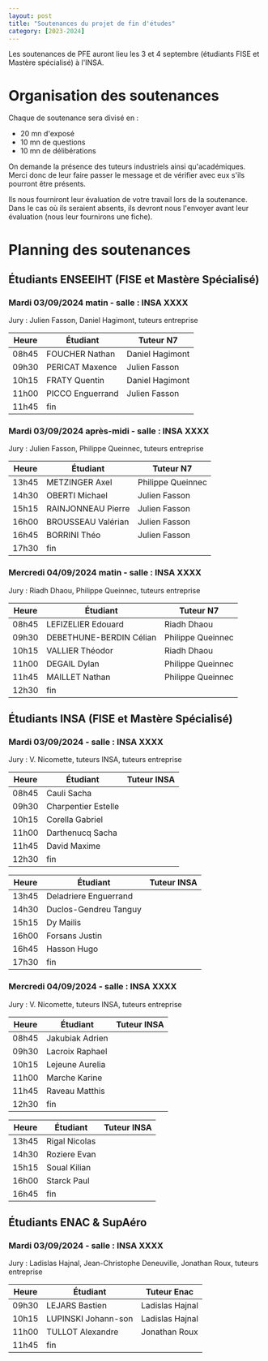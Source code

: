 ```yaml
---
layout: post
title: "Soutenances du projet de fin d'études"
category: [2023-2024]
---
```


Les soutenances de PFE auront lieu les 3 et 4 septembre (étudiants FISE et Mastère spécialisé) à l'INSA.

# Organisation des soutenances

Chaque de soutenance sera divisé en :
  * 20 mn d'exposé
  * 10 mn de questions
  * 10 mn de délibérations

On demande la présence des tuteurs industriels ainsi qu'académiques.
Merci donc de leur faire passer le message et de vérifier avec eux
s'ils pourront être présents.

Ils nous fourniront leur évaluation de votre travail lors de la soutenance.
Dans le cas où ils seraient absents, ils devront nous l'envoyer avant leur
évaluation (nous leur fournirons une fiche).

# Planning des soutenances

## Étudiants ENSEEIHT (FISE et Mastère Spécialisé)

### Mardi 03/09/2024 matin - salle : INSA XXXX

Jury : Julien Fasson, Daniel Hagimont, tuteurs entreprise

| Heure | Étudiant         | Tuteur N7       |
|-------|------------------|-----------------|
| 08h45 | FOUCHER Nathan   | Daniel Hagimont |
| 09h30 | PERICAT Maxence  | Julien Fasson   |
| 10h15 | FRATY Quentin    | Daniel Hagimont |
| 11h00 | PICCO Enguerrand | Julien Fasson   |
| 11h45 | fin              |                 |

### Mardi 03/09/2024 après-midi - salle : INSA XXXX

Jury : Julien Fasson, Philippe Queinnec, tuteurs entreprise

| Heure | Étudiant           | Tuteur N7         |
|-------|--------------------|-------------------|
| 13h45 | METZINGER Axel     | Philippe Queinnec |
| 14h30 | OBERTI Michael     | Julien Fasson     |
| 15h15 | RAINJONNEAU Pierre | Julien Fasson     |
| 16h00 | BROUSSEAU Valérian | Julien Fasson     |
| 16h45 | BORRINI Théo       | Julien Fasson     |
| 17h30 | fin                |                   |

### Mercredi 04/09/2024 matin - salle : INSA XXXX

Jury : Riadh Dhaou, Philippe Queinnec, tuteurs entreprise

| Heure | Étudiant                | Tuteur N7         |
|-------|-------------------------|-------------------|
| 08h45 | LEFIZELIER Edouard      | Riadh Dhaou       |
| 09h30 | DEBETHUNE-BERDIN Célian | Philippe Queinnec |
| 10h15 | VALLIER Théodor         | Riadh Dhaou       |
| 11h00 | DEGAIL Dylan            | Philippe Queinnec |
| 11h45 | MAILLET Nathan          | Philippe Queinnec |
| 12h30 | fin                     |                   |


## Étudiants INSA (FISE et Mastère Spécialisé)

### Mardi 03/09/2024 - salle : INSA XXXX

Jury : V. Nicomette, tuteurs INSA, tuteurs entreprise

| Heure | Étudiant            | Tuteur INSA |
|-------|---------------------|-------------|
| 08h45 | Cauli Sacha         |             |
| 09h30 | Charpentier Estelle |             |
| 10h15 | Corella Gabriel     |             |
| 11h00 | Darthenucq Sacha    |             |
| 11h45 | David Maxime        |             |
| 12h30 | fin                 |             |

| Heure | Étudiant              | Tuteur INSA |
|-------|-----------------------|-------------|
| 13h45 | Deladriere Enguerrand |             |
| 14h30 | Duclos-Gendreu Tanguy |             |
| 15h15 | Dy Mailis             |             |
| 16h00 | Forsans Justin        |             |
| 16h45 | Hasson Hugo           |             |
| 17h30 | fin                   |             |

### Mercredi 04/09/2024 - salle : INSA XXXX

Jury : V. Nicomette, tuteurs INSA, tuteurs entreprise

| Heure | Étudiant        | Tuteur INSA |
|-------|-----------------|-------------|
| 08h45 | Jakubiak Adrien |             |
| 09h30 | Lacroix Raphael |             |
| 10h15 | Lejeune Aurelia |             |
| 11h00 | Marche Karine   |             |
| 11h45 | Raveau Matthis  |             |
| 12h30 | fin             |             |

| Heure | Étudiant      | Tuteur INSA |
|-------|---------------|-------------|
| 13h45 | Rigal Nicolas |             |
| 14h30 | Roziere Evan  |             |
| 15h15 | Soual Kilian  |             |
| 16h00 | Starck Paul   |             |
| 16h45 | fin           |             |

## Étudiants ENAC &amp; SupAéro

### Mardi 03/09/2024 - salle : INSA XXXX

Jury : Ladislas Hajnal, Jean-Christophe Deneuville, Jonathan Roux, tuteurs entreprise

| Heure | Étudiant            | Tuteur Enac     |
|-------|---------------------|-----------------|
| 09h30 | LEJARS Bastien      | Ladislas Hajnal |
| 10h15 | LUPINSKI Johann-son | Ladislas Hajnal |
| 11h00 | TULLOT Alexandre    | Jonathan Roux   |
| 11h45 | fin                 |                 |
